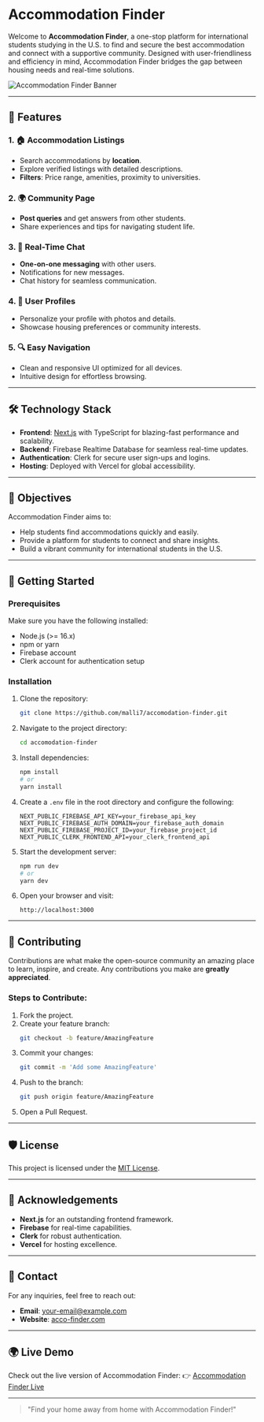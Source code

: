 # Accommodation Finder

Welcome to **Accommodation Finder**, a one-stop platform for international students studying in the U.S. to find and secure the best accommodation and connect with a supportive community. Designed with user-friendliness and efficiency in mind, Accommodation Finder bridges the gap between housing needs and real-time solutions.

![Accommodation Finder Banner]([https://via.placeholder.com/1000x300.png?text=Accommodation+Finder+Platform])

---

## 🚀 Features

### 1. 🏠 Accommodation Listings
- Search accommodations by **location**.
- Explore verified listings with detailed descriptions.
- **Filters**: Price range, amenities, proximity to universities.

### 2. 🌍 Community Page
- **Post queries** and get answers from other students.
- Share experiences and tips for navigating student life.

### 3. 💬 Real-Time Chat
- **One-on-one messaging** with other users.
- Notifications for new messages.
- Chat history for seamless communication.

### 4. 👤 User Profiles
- Personalize your profile with photos and details.
- Showcase housing preferences or community interests.

### 5. 🔍 Easy Navigation
- Clean and responsive UI optimized for all devices.
- Intuitive design for effortless browsing.

---

## 🛠️ Technology Stack

- **Frontend**: [Next.js](https://nextjs.org/) with TypeScript for blazing-fast performance and scalability.
- **Backend**: Firebase Realtime Database for seamless real-time updates.
- **Authentication**: Clerk for secure user sign-ups and logins.
- **Hosting**: Deployed with Vercel for global accessibility.

---

## 🎯 Objectives

Accommodation Finder aims to:
- Help students find accommodations quickly and easily.
- Provide a platform for students to connect and share insights.
- Build a vibrant community for international students in the U.S.

---

## 🧩 Getting Started

### Prerequisites

Make sure you have the following installed:
- Node.js (>= 16.x)
- npm or yarn
- Firebase account
- Clerk account for authentication setup

### Installation

1. Clone the repository:
   ```bash
   git clone https://github.com/malli7/accomodation-finder.git
   ```

2. Navigate to the project directory:
   ```bash
   cd accomodation-finder
   ```

3. Install dependencies:
   ```bash
   npm install
   # or
   yarn install
   ```

4. Create a `.env` file in the root directory and configure the following:
   ```env
   NEXT_PUBLIC_FIREBASE_API_KEY=your_firebase_api_key
   NEXT_PUBLIC_FIREBASE_AUTH_DOMAIN=your_firebase_auth_domain
   NEXT_PUBLIC_FIREBASE_PROJECT_ID=your_firebase_project_id
   NEXT_PUBLIC_CLERK_FRONTEND_API=your_clerk_frontend_api
   ```

5. Start the development server:
   ```bash
   npm run dev
   # or
   yarn dev
   ```

6. Open your browser and visit:
   ```
   http://localhost:3000
   ```

---

## 🤝 Contributing

Contributions are what make the open-source community an amazing place to learn, inspire, and create. Any contributions you make are **greatly appreciated**.

### Steps to Contribute:
1. Fork the project.
2. Create your feature branch:
   ```bash
   git checkout -b feature/AmazingFeature
   ```
3. Commit your changes:
   ```bash
   git commit -m 'Add some AmazingFeature'
   ```
4. Push to the branch:
   ```bash
   git push origin feature/AmazingFeature
   ```
5. Open a Pull Request.

---

## 🛡️ License

This project is licensed under the [MIT License](./LICENSE).

---

## 🌟 Acknowledgements

- **Next.js** for an outstanding frontend framework.
- **Firebase** for real-time capabilities.
- **Clerk** for robust authentication.
- **Vercel** for hosting excellence.

---

## 📧 Contact

For any inquiries, feel free to reach out:
- **Email**: [your-email@example.com](mailto:your-email@example.com)
- **Website**: [acco-finder.com](https://acco-finder.com)

---

## 🌍 Live Demo

Check out the live version of Accommodation Finder:
👉 [Accommodation Finder Live](https://acco-finder.com)

---

> "Find your home away from home with Accommodation Finder!"
